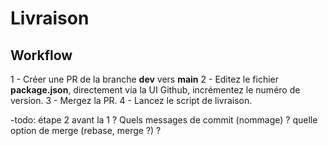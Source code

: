 # Livraison

## Workflow

1 - Créer une PR de la branche **dev** vers **main**
2 - Editez le fichier **package.json**, directement via la UI Github, incrémentez le numéro de version.
3 - Mergez la PR.
4 - Lancez le script de livraison.

-todo: étape 2 avant la 1 ? Quels messages de commit (nommage) ? quelle option de merge (rebase, merge ?) ?
